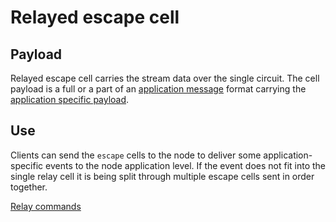 # Relayed escape cell

## Payload

Relayed escape cell carries the stream data over the single circuit. The cell payload is a full or a part of an [application message](../application/message.md) format carrying the [application specific payload](../application/application.md).

## Use

Clients can send the `escape` cells to the node to deliver some application-specific events to the node application level. If the event does not fit into the single
relay cell it is being split through multiple escape cells sent in order together.

[Relay commands](command.md)